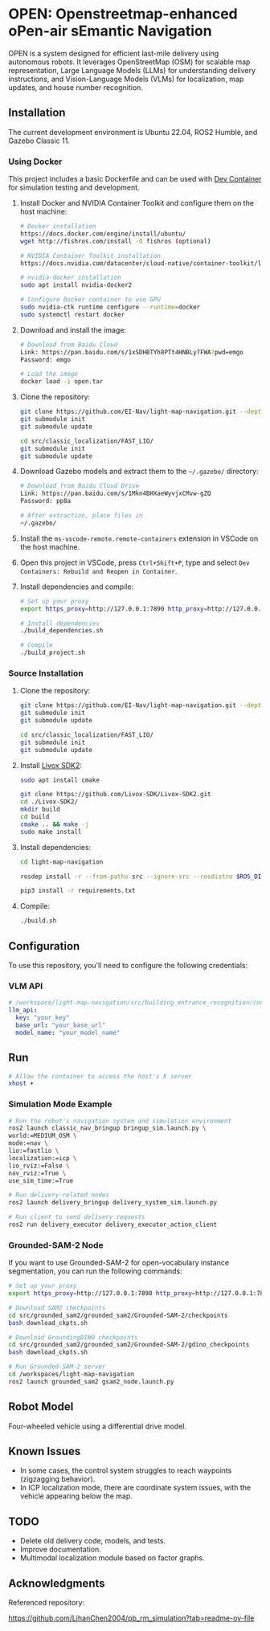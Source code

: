 # OPEN: Openstreetmap-enhanced oPen-air sEmantic Navigation

OPEN is a system designed for efficient last-mile delivery using autonomous robots. It leverages OpenStreetMap (OSM) for scalable map representation, Large Language Models (LLMs) for understanding delivery instructions, and Vision-Language Models (VLMs) for localization, map updates, and house number recognition.

## Installation

The current development environment is Ubuntu 22.04, ROS2 Humble, and Gazebo Classic 11.

### Using Docker

This project includes a basic Dockerfile and can be used with [Dev Container](https://containers.dev/) for simulation testing and development.

1. Install Docker and NVIDIA Container Toolkit and configure them on the host machine:

    ```bash
    # Docker installation
    https://docs.docker.com/engine/install/ubuntu/
    wget http://fishros.com/install -O fishros (optional)
    
    # NVIDIA Container Toolkit installation
    https://docs.nvidia.com/datacenter/cloud-native/container-toolkit/latest/install-guide.html

    # nvidia-docker installation
    sudo apt install nvidia-docker2
    
    # Configure Docker container to use GPU
    sudo nvidia-ctk runtime configure --runtime=docker
    sudo systemctl restart docker
    ```

2. Download and install the image:

    ```sh
    # Download from Baidu Cloud
    Link: https://pan.baidu.com/s/1xSDHBTYh8PTt4HNBLy7FWA?pwd=emgo 
    Password: emgo 
    
    # Load the image
    docker load -i open.tar
    ```
    
3. Clone the repository:
    ```sh
    git clone https://github.com/EI-Nav/light-map-navigation.git --depth=1
    git submodule init
    git submodule update

    cd src/classic_localization/FAST_LIO/
    git submodule init
    git submodule update
    ```

4. Download Gazebo models and extract them to the `~/.gazebo/` directory:
    ```sh
    # Download from Baidu Cloud Drive
    Link: https://pan.baidu.com/s/1Mkn4BHXaeWyvjxCMvw-gZQ
    Password: pp8a

    # After extraction, place files in
    ~/.gazebo/
    ```

5. Install the `ms-vscode-remote.remote-containers` extension in VSCode on the host machine.

6. Open this project in VSCode, press `Ctrl+Shift+P`, type and select `Dev Containers: Rebuild and Reopen in Container`.

7. Install dependencies and compile:
    ```sh
    # Set up your proxy
    export https_proxy=http://127.0.0.1:7890 http_proxy=http://127.0.0.1:7890 all_proxy=socks5://127.0.0.1:7890

    # Install dependencies
    ./build_dependencies.sh

    # Compile
    ./build_project.sh
    ```

### Source Installation

1. Clone the repository:

    ```sh
    git clone https://github.com/EI-Nav/light-map-navigation.git --depth=1
    git submodule init
    git submodule update

    cd src/classic_localization/FAST_LIO/
    git submodule init
    git submodule update
    ```

2. Install [Livox SDK2](https://github.com/Livox-SDK/Livox-SDK2):

    ```sh
    sudo apt install cmake
    ```

    ```sh
    git clone https://github.com/Livox-SDK/Livox-SDK2.git
    cd ./Livox-SDK2/
    mkdir build
    cd build
    cmake .. && make -j
    sudo make install
    ```

3. Install dependencies:

    ```sh
    cd light-map-navigation

    rosdep install -r --from-paths src --ignore-src --rosdistro $ROS_DISTRO -y

    pip3 install -r requirements.txt
    ```

4. Compile:

    ```sh
    ./build.sh
    ```

## Configuration

To use this repository, you'll need to configure the following credentials:

### VLM API

```yaml
# /workspace/light-map-navigation/src/building_entrance_recognition/config/api_config.yaml
llm_api:
  key: "your_key"
  base_url: "your_base_url"
  model_name: "your_model_name" 
```

## Run

```sh
# Allow the container to access the host's X server
xhost +
```

### Simulation Mode Example

```sh
# Run the robot's navigation system and simulation environment
ros2 launch classic_nav_bringup bringup_sim.launch.py \
world:=MEDIUM_OSM \
mode:=nav \
lio:=fastlio \
localization:=icp \
lio_rviz:=False \
nav_rviz:=True \
use_sim_time:=True

# Run delivery-related nodes
ros2 launch delivery_bringup delivery_system_sim.launch.py

# Run client to send delivery requests
ros2 run delivery_executor delivery_executor_action_client
```

### Grounded-SAM-2 Node
If you want to use Grounded-SAM-2 for open-vocabulary instance segmentation, you can run the following commands:
```sh
# Set up your proxy
export https_proxy=http://127.0.0.1:7890 http_proxy=http://127.0.0.1:7890 all_proxy=socks5://127.0.0.1:7890

# Download SAM2 checkpoints
cd src/grounded_sam2/grounded_sam2/Grounded-SAM-2/checkpoints
bash download_ckpts.sh

# Download GroundingDINO checkpoints
cd src/grounded_sam2/grounded_sam2/Grounded-SAM-2/gdino_checkpoints
bash download_ckpts.sh

# Run Grounded-SAM-2 server
cd /workspaces/light-map-navigation
ros2 launch grounded_sam2 gsam2_node.launch.py
```

## Robot Model

Four-wheeled vehicle using a differential drive model.

## Known Issues

- In some cases, the control system struggles to reach waypoints (zigzagging behavior).
- In ICP localization mode, there are coordinate system issues, with the vehicle appearing below the map.

## TODO

- Delete old delivery code, models, and tests.
- Improve documentation.
- Multimodal localization module based on factor graphs.

## Acknowledgments

Referenced repository:

https://github.com/LihanChen2004/pb_rm_simulation?tab=readme-ov-file
